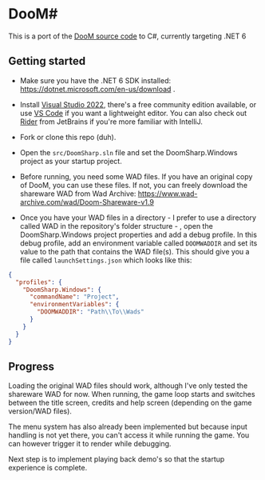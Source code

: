 # DooM#

This is a port of the [DooM source code](https://github.com/id-Software/DOOM/tree/master/linuxdoom-1.10) to C#, currently targeting .NET 6

## Getting started

* Make sure you have the .NET 6 SDK installed: https://dotnet.microsoft.com/en-us/download .

* Install [Visual Studio 2022](https://visualstudio.microsoft.com/downloads), there's a free community edition available, or use [VS Code](https://code.visualstudio.com/) if you want a lightweight editor. You can also check out [Rider](https://www.jetbrains.com/rider) from JetBrains if you're more familiar with IntelliJ.

* Fork or clone this repo (duh).

* Open the `src/DoomSharp.sln` file and set the DoomSharp.Windows project as your startup project.

* Before running, you need some WAD files. If you have an original copy of DooM, you can use these files. If not, you can freely download the shareware WAD from Wad Archive: https://www.wad-archive.com/wad/Doom-Shareware-v1.9

* Once you have your WAD files in a directory - I prefer to use a directory called WAD in the repository's folder structure - , open the DoomSharp.Windows project properties and add a debug profile. In this debug profile, add an environment variable called `DOOMWADDIR` and set its value to the path that contains the WAD file(s).
This should give you a file called `launchSettings.json` which looks like this:
```json
{
  "profiles": {
    "DoomSharp.Windows": {
      "commandName": "Project",
      "environmentVariables": {
        "DOOMWADDIR": "Path\\To\\Wads"
      }
    }
  }
}
```

## Progress
Loading the original WAD files should work, although I've only tested the shareware WAD for now. When running, the game loop starts and switches between the title screen, credits and help screen (depending on the game version/WAD files).

The menu system has also already been implemented but because input handling is not yet there, you can't access it while running the game. You can however trigger it to render while debugging.

Next step is to implement playing back demo's so that the startup experience is complete.
